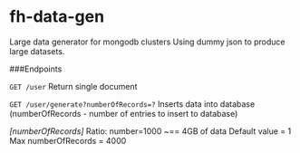 # fh-data-gen
Large data generator for mongodb clusters
Using dummy json to produce large datasets.

###Endpoints

`GET /user`
Return single document

`GET /user/generate?numberOfRecords=?`
Inserts data into database (numberOfRecords - number of entries to insert to database) 

_[numberOfRecords]_
Ratio: number=1000 ~== 4GB of data
Default value = 1
Max numberOfRecords = 4000